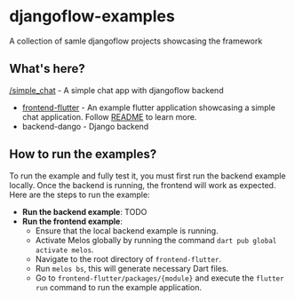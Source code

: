 # djangoflow-examples

A collection of samle djangoflow projects showcasing the framework

## What's here?

[/simple_chat](./simple_chat/) - A simple chat app with djangoflow backend

- [frontend-flutter](./simple_chat/frontend-flutter/) - An example flutter application showcasing a simple chat application. Follow [README](./simple_chat/frontend-flutter/README.md) to learn more.
- backend-dango - Django backend

## How to run the examples?

To run the example and fully test it, you must first run the backend example locally. Once the backend is running, the frontend will work as expected. Here are the steps to run the example:

- **Run the backend example**: TODO
- **Run the frontend example**:
  - Ensure that the local backend example is running.
  - Activate Melos globally by running the command `dart pub global activate melos`.
  - Navigate to the root directory of `frontend-flutter`.
  - Run `melos bs`, this will generate necessary Dart files.
  - Go to `frontend-flutter/packages/{module}` and execute the `flutter run` command to run the example application.
